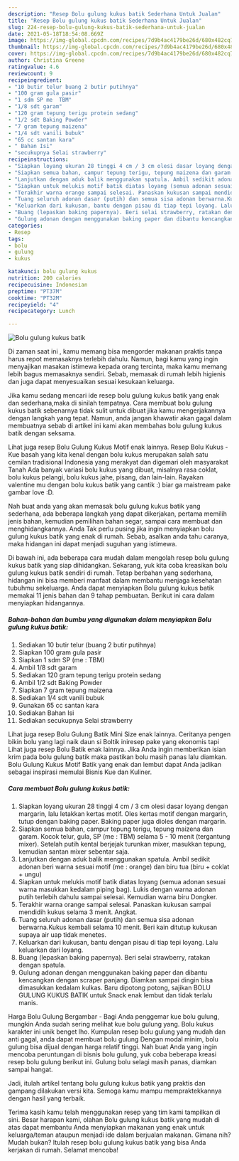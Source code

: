 ```yaml
---
description: "Resep Bolu gulung kukus batik Sederhana Untuk Jualan"
title: "Resep Bolu gulung kukus batik Sederhana Untuk Jualan"
slug: 224-resep-bolu-gulung-kukus-batik-sederhana-untuk-jualan
date: 2021-05-18T18:54:08.669Z
image: https://img-global.cpcdn.com/recipes/7d9b4ac4179be26d/680x482cq70/bolu-gulung-kukus-batik-foto-resep-utama.jpg
thumbnail: https://img-global.cpcdn.com/recipes/7d9b4ac4179be26d/680x482cq70/bolu-gulung-kukus-batik-foto-resep-utama.jpg
cover: https://img-global.cpcdn.com/recipes/7d9b4ac4179be26d/680x482cq70/bolu-gulung-kukus-batik-foto-resep-utama.jpg
author: Christina Greene
ratingvalue: 4.6
reviewcount: 9
recipeingredient:
- "10 butir telur buang 2 butir putihnya"
- "100 gram gula pasir"
- "1 sdm SP me  TBM"
- "1/8 sdt garam"
- "120 gram tepung terigu protein sedang"
- "1/2 sdt Baking Powder"
- "7 gram tepung maizena"
- "1/4 sdt vanili bubuk"
- "65 cc santan kara"
- " Bahan Isi"
- "secukupnya Selai strawberry"
recipeinstructions:
- "Siapkan loyang ukuran 28 tinggi 4 cm / 3 cm olesi dasar loyang dengan margarin, lalu letakkan kertas motif. Oles kertas motif dengan margarin, tutup dengan baking paper. Baking paper juga dioles dengan margarin."
- "Siapkan semua bahan, campur tepung terigu, tepung maizena dan garam. Kocok telur, gula, SP (me : TBM) selama 5 - 10 menit (tergantung mixer). Setelah putih kental berjejak turunkan mixer, masukkan tepung, kemudian santan mixer sebentar saja."
- "Lanjutkan dengan aduk balik menggunakan spatula. Ambil sedikit adonan beri warna sesuai motif (me : orange) dan biru tua (biru + coklat + ungu)"
- "Siapkan untuk melukis motif batik diatas loyang (semua adonan sesuai warna masukkan kedalam piping bag). Lukis dengan warna adonan putih terlebih dahulu sampai selesai. Kemudian warna biru Dongker."
- "Terakhir warna orange sampai selesai. Panaskan kukusan sampai mendidih kukus selama 3 menit. Angkat."
- "Tuang seluruh adonan dasar (putih) dan semua sisa adonan berwarna.Kukus kembali selama 10 menit. Beri kain ditutup kukusan supaya air uap tidak menetes."
- "Keluarkan dari kukusan, bantu dengan pisau di tiap tepi loyang. Lalu keluarkan dari loyang."
- "Buang (lepaskan baking papernya). Beri selai strawberry, ratakan dengan spatula."
- "Gulung adonan dengan menggunakan baking paper dan dibantu kencangkan dengan scraper panjang. Diamkan sampai dingin bisa dimasukkan kedalam kulkas. Baru dipotong potong, sajikan BOLU GULUNG KUKUS BATIK untuk Snack enak lembut dan tidak terlalu manis."
categories:
- Resep
tags:
- bolu
- gulung
- kukus

katakunci: bolu gulung kukus 
nutrition: 200 calories
recipecuisine: Indonesian
preptime: "PT37M"
cooktime: "PT32M"
recipeyield: "4"
recipecategory: Lunch

---
```



![Bolu gulung kukus batik](https://img-global.cpcdn.com/recipes/7d9b4ac4179be26d/680x482cq70/bolu-gulung-kukus-batik-foto-resep-utama.jpg)

Di zaman  saat ini , kamu memang bisa mengorder makanan praktis tanpa harus repot memasaknya terlebih dahulu. Namun, bagi kamu yang ingin menyajikan masakan istimewa kepada orang tercinta, maka kamu memang lebih bagus memasaknya sendiri. Sebab, memasak di rumah lebih higienis dan juga dapat menyesuaikan sesuai kesukaan keluarga.

Jika kamu sedang mencari ide resep bolu gulung kukus batik yang enak dan sederhana,maka di sinilah tempatnya. Cara membuat bolu gulung kukus batik  sebenarnya tidak sulit untuk dibuat jika kamu mengerjakannya dengan langkah yang tepat. Namun, anda jangan khawatir akan gagal dalam membuatnya 
sebab di artikel ini kami akan membahas bolu gulung kukus batik dengan seksama.  

Lihat juga resep Bolu Gulung Kukus Motif enak lainnya. Resep Bolu Kukus - Kue basah yang kita kenal dengan bolu kukus merupakan salah satu cemilan tradisional Indonesia yang merakyat dan digemari oleh masyarakat Tanah Ada banyak variasi bolu kukus yang dibuat, misalnya rasa coklat, bolu kukus pelangi, bolu kukus jahe, pisang, dan lain-lain. Rayakan valentine mu dengan bolu kukus batik yang cantik :) biar ga maistream pake gambar love :D.

Nah buat anda yang akan memasak bolu gulung kukus batik yang sederhana, ada beberapa langkah yang dapat dikerjakan, pertama memilih jenis bahan, kemudian pemilihan bahan segar, sampai cara membuat dan menghidangkannya. Anda Tak perlu pusing jika ingin menyiapkan bolu gulung kukus batik yang enak di rumah. Sebab, asalkan anda  tahu caranya, maka hidangan ini dapat menjadi suguhan yang istimewa.

Di bawah ini, ada beberapa cara mudah dalam mengolah resep bolu gulung kukus batik yang siap dihidangkan. Sekarang, yuk kita coba kreasikan bolu gulung kukus batik sendiri di rumah. Tetap berbahan yang sederhana, hidangan ini bisa memberi manfaat dalam membantu menjaga kesehatan tubuhmu sekeluarga. Anda dapat menyiapkan Bolu gulung kukus batik memakai 11 jenis bahan dan 9 tahap pembuatan. Berikut ini cara dalam menyiapkan hidangannya.

<!--inarticleads1-->

##### Bahan-bahan dan bumbu yang digunakan dalam menyiapkan Bolu gulung kukus batik:

1. Sediakan 10 butir telur (buang 2 butir putihnya)
1. Siapkan 100 gram gula pasir
1. Siapkan 1 sdm SP (me : TBM)
1. Ambil 1/8 sdt garam
1. Sediakan 120 gram tepung terigu protein sedang
1. Ambil 1/2 sdt Baking Powder
1. Siapkan 7 gram tepung maizena
1. Sediakan 1/4 sdt vanili bubuk
1. Gunakan 65 cc santan kara
1. Sediakan  Bahan Isi
1. Sediakan secukupnya Selai strawberry


Lihat juga resep Bolu Gulung Batik Mini Size enak lainnya. Ceritanya pengen bikin bolu yang lagi naik daun si Boltik iniresep pake yang ekonomis tapi Lihat juga resep Bolu Batik enak lainnya. Jika Anda ingin memberikan isian krim pada bolu gulung batik maka pastikan bolu masih panas lalu diamkan. Bolu Gulung Kukus Motif Batik yang enak dan lembut dapat Anda jadikan sebagai inspirasi memulai Bisnis Kue dan Kuliner. 

<!--inarticleads2-->

##### Cara membuat Bolu gulung kukus batik:

1. Siapkan loyang ukuran 28 tinggi 4 cm / 3 cm olesi dasar loyang dengan margarin, lalu letakkan kertas motif. Oles kertas motif dengan margarin, tutup dengan baking paper. Baking paper juga dioles dengan margarin.
1. Siapkan semua bahan, campur tepung terigu, tepung maizena dan garam. Kocok telur, gula, SP (me : TBM) selama 5 - 10 menit (tergantung mixer). Setelah putih kental berjejak turunkan mixer, masukkan tepung, kemudian santan mixer sebentar saja.
1. Lanjutkan dengan aduk balik menggunakan spatula. Ambil sedikit adonan beri warna sesuai motif (me : orange) dan biru tua (biru + coklat + ungu)
1. Siapkan untuk melukis motif batik diatas loyang (semua adonan sesuai warna masukkan kedalam piping bag). Lukis dengan warna adonan putih terlebih dahulu sampai selesai. Kemudian warna biru Dongker.
1. Terakhir warna orange sampai selesai. Panaskan kukusan sampai mendidih kukus selama 3 menit. Angkat.
1. Tuang seluruh adonan dasar (putih) dan semua sisa adonan berwarna.Kukus kembali selama 10 menit. Beri kain ditutup kukusan supaya air uap tidak menetes.
1. Keluarkan dari kukusan, bantu dengan pisau di tiap tepi loyang. Lalu keluarkan dari loyang.
1. Buang (lepaskan baking papernya). Beri selai strawberry, ratakan dengan spatula.
1. Gulung adonan dengan menggunakan baking paper dan dibantu kencangkan dengan scraper panjang. Diamkan sampai dingin bisa dimasukkan kedalam kulkas. Baru dipotong potong, sajikan BOLU GULUNG KUKUS BATIK untuk Snack enak lembut dan tidak terlalu manis.


Harga Bolu Gulung Bergambar - Bagi Anda penggemar kue bolu gulung, mungkin Anda sudah sering melihat kue bolu gulung yang. Bolu kukus karakter ini unik benget lho. Kumpulan resep bolu gulung yang mudah dan anti gagal, anda dapat membuat bolu gulung Dengan modal minim, bolu gulung bisa dijual dengan harga relatif tinggi. Nah buat Anda yang ingin mencoba peruntungan di bisnis bolu gulung, yuk coba beberapa kreasi resep bolu gulung berikut ini. Gulung bolu selagi masih panas, diamkan sampai hangat. 

Jadi, itulah artikel tentang  bolu gulung kukus batik  yang praktis dan gampang dilakukan versi kita. Semoga kamu mampu mempraktekkannya dengan hasil yang terbaik. 

Terima kasih kamu telah menggunakan resep yang tim kami tampilkan di sini. Besar harapan kami, olahan  Bolu gulung kukus batik yang mudah di atas dapat membantu Anda menyiapkan makanan yang enak untuk keluarga/teman ataupun menjadi ide dalam berjualan makanan. Gimana nih? Mudah bukan? Itulah resep bolu gulung kukus batik yang bisa Anda kerjakan di rumah. Selamat mencoba!

